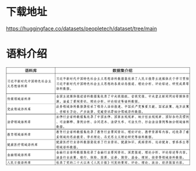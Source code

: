 # 下载地址
https://huggingface.co/datasets/peopletech/dataset/tree/main

# 语料介绍
![image/png](ha1hBFOC35x5FagttJv8J.png)
